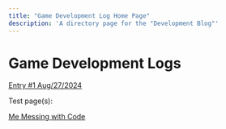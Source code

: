```yaml
---
title: "Game Development Log Home Page"
description: 'A directory page for the "Development Blog"'
---
```


# Game Development Logs

[Entry #1 Aug/27/2024](/devlog/aug-27-2024)

Test page(s):

[Me Messing with Code](/devlog/coding-experiment)
